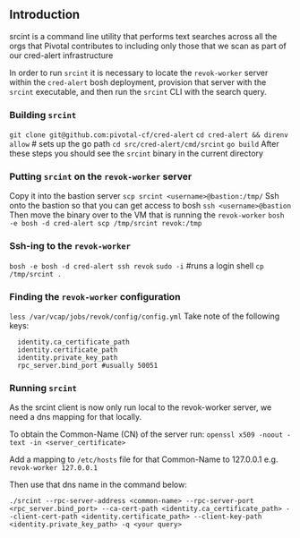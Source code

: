 ## Introduction
srcint is a command line utility that performs text searches across all the orgs that Pivotal contributes to
including only those that we scan as part of our cred-alert infrastructure

In order to run `srcint` it is necessary to locate the `revok-worker` server 
within the `cred-alert` bosh deployment, provision that server with the 
`srcint` executable, and then run the `srcint` CLI with the search query.

### Building `srcint`
`git clone git@github.com:pivotal-cf/cred-alert`
`cd cred-alert && direnv allow` # sets up the go path
`cd src/cred-alert/cmd/srcint`
`go build`
After these steps you should see the `srcint` binary in the current directory

### Putting `srcint` on the `revok-worker` server
Copy it into the bastion server
`scp srcint <username>@bastion:/tmp/`
Ssh onto the bastion so that you can get access to bosh
`ssh <username>@bastion`
Then move the binary over to the VM that is running the `revok-worker`
`bosh -e bosh -d cred-alert scp /tmp/srcint revok:/tmp`

### Ssh-ing to the `revok-worker`
`bosh -e bosh -d cred-alert ssh revok`
`sudo -i` #runs a login shell
`cp /tmp/srcint .`


### Finding the `revok-worker` configuration
`less /var/vcap/jobs/revok/config/config.yml`
Take note of the following keys:
```
  identity.ca_certificate_path
  identity.certificate_path
  identity.private_key_path
  rpc_server.bind_port #usually 50051
```

### Running `srcint`
As the srcint client is now only run local to the revok-worker server, we need a dns mapping for that locally.

To obtain the Common-Name (CN) of the server run:
`openssl x509 -noout -text -in <server_certificate>`

Add a mapping to `/etc/hosts` file for that Common-Name to 127.0.0.1 e.g. `revok-worker 127.0.0.1`

Then use that dns name in the command below:

`./srcint --rpc-server-address <common-name> --rpc-server-port <rpc_server.bind_port> --ca-cert-path <identity.ca_certificate_path> --client-cert-path <identity.certificate_path> --client-key-path <identity.private_key_path> -q <your query>`
